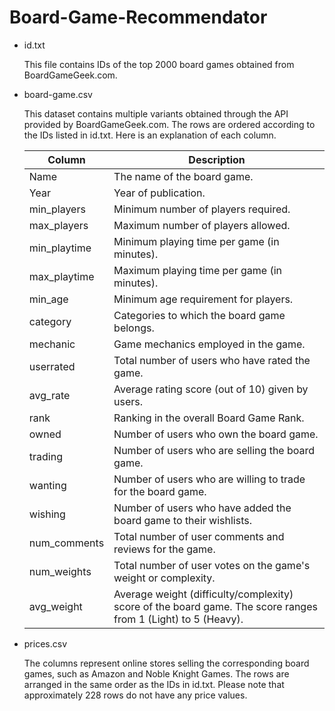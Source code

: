 # Board-Game-Recommendator

- id.txt

	This file contains IDs of the top 2000 board games obtained from BoardGameGeek.com.

- board-game.csv

	This dataset contains multiple variants obtained through the API provided by BoardGameGeek.com. The rows are ordered according to the IDs listed in id.txt. Here is an explanation of each column.

	| Column       | Description                                                  |
	| ------------ | ------------------------------------------------------------ |
	| Name         | The name of the board game.                                  |
	| Year         | Year of publication.                                         |
	| min_players  | Minimum number of players required.                          |
	| max_players  | Maximum number of players allowed.                           |
	| min_playtime | Minimum playing time per game (in minutes).                  |
	| max_playtime | Maximum playing time per game (in minutes).                  |
	| min_age      | Minimum age requirement for players.                         |
	| category     | Categories to which the board game belongs.                  |
	| mechanic     | Game mechanics employed in the game.                         |
	| userrated    | Total number of users who have rated the game.               |
	| avg_rate     | Average rating score (out of 10) given by users.             |
	| rank         | Ranking in the overall Board Game Rank.                      |
	| owned        | Number of users who own the board game.                      |
	| trading      | Number of users who are selling the board game.              |
	| wanting      | Number of users who are willing to trade for the board game. |
	| wishing      | Number of users who have added the board game to their wishlists. |
	| num_comments | Total number of user comments and reviews for the game.      |
	| num_weights  | Total number of user votes on the game's weight or complexity. |
	| avg_weight   | Average weight (difficulty/complexity) score of the board game. The score ranges from 1 (Light) to 5 (Heavy). |

- prices.csv

	The columns represent online stores selling the corresponding board games, such as Amazon and Noble Knight Games. The rows are arranged in the same order as the IDs in id.txt. Please note that approximately 228 rows do not have any price values.